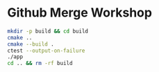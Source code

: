 # Github Merge Workshop

```bash
mkdir -p build && cd build
cmake ..
cmake --build .
ctest --output-on-failure
./app
cd .. && rm -rf build
```
